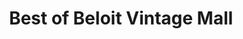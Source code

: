 ---
title: "Best of Beloit Vintage Mall"
url: /south-beloit/best-of-beloit-vintage-mall/
shop: antiques
---